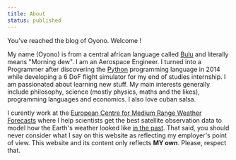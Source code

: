 ```yaml
---
title: About
status: published
---
```


You've reached the blog of Oyono. Welcome !

My name  (Oyono) is from  a central african  language called
[Bulu](https://www.britannica.com/topic/Bulu)  and literally
means "Morning dew".  I am  an Aerospace Engineer.  I turned
into     a     Programmer      after     discovering     the
[Python](https://www.python.org/)  programming  language  in
2014 while developing a 6 DoF flight simulator for my end of
studies  internship.  I  am passionated  about learning  new
stuff.   My  main  interests generally  include  philosophy,
science (mostly  physics, maths and the  likes), programming
languages and economics.  I also  love cuban salsa.

I curently  work at  the [European  Centre for  Medium Range
Weather  Forecasts](https://www.ecmwf.int/)   where  I  help
scientists get the best  satellite observation data to model
how   the    Earth's   weather    looked   like    [in   the
past](https://cds.climate.copernicus.eu/cdsapp#!/dataset/reanalysis-era5-pressure-levels-monthly-means?tab=overview). That
said, you should  never consider what I say  on this website
as reflecting my employer's point  of view. This website and
its content only reflects **MY own**. Please, respect that.
